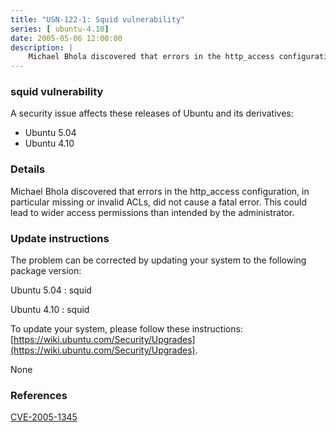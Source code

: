 ```yaml
---
title: "USN-122-1: Squid vulnerability"
series: [ ubuntu-4.10]
date: 2005-05-06 12:00:00
description: |
    Michael Bhola discovered that errors in the http_access configuration, in particular missing or invalid ACLs, did not cause a fatal error. This could lead to wider access permissions than intended by the administrator.
--- 
```

 
### squid vulnerability

A security issue affects these releases of Ubuntu and its derivatives:

* Ubuntu 5.04
* Ubuntu 4.10

### Details

Michael Bhola discovered that errors in the http_access configuration, in particular missing or invalid ACLs, did not cause a fatal error. This could lead to wider access permissions than intended by the administrator.

### Update instructions

The problem can be corrected by updating your system to the following package version:

Ubuntu 5.04
 : squid 

Ubuntu 4.10
 : squid 

To update your system, please follow these instructions: [https://wiki.ubuntu.com/Security/Upgrades](https://wiki.ubuntu.com/Security/Upgrades).

None

### References

 [CVE-2005-1345](http://people.ubuntu.com/~ubuntu-security/cve/CVE-2005-1345)
 
